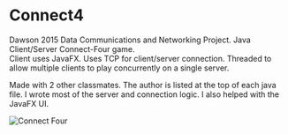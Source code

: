 # Connect4
Dawson 2015 Data Communications and Networking Project. Java Client/Server Connect-Four game.  
Client uses JavaFX. Uses TCP for client/server connection. Threaded to allow multiple clients to play concurrently on a single server.

Made with 2 other classmates. The author is listed at the top of each java file. I wrote most of the server and connection logic. I also helped with the JavaFX UI. 

![Connect Four](https://i.imgur.com/0skzdWq.png)
